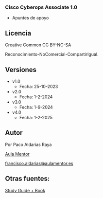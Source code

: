 
### Cisco Cyberops Associate 1.0

- Apuntes de apoyo

## Licencia 

Creative Common CC BY-NC-SA 

Reconocimiento-NoComercial-CompartirIgual.

## Versiones

- v1.0
    * Fecha: 25-10-2023
- v2.0
    * Fecha: 1-2-2024 
- v3.0
    * Fecha: 1-9-2024 
- v4.0
    * Fecha: 1-2-2025     

## Autor

Por Paco Aldarias Raya

[Aula Mentor](http://aulamentor.es)

francisco.aldarias@aulamentor.es

## Otras fuentes:

[Study Guide + Book](https://github.com/gothburz/200-201-CBROPS-Cisco-Certified-CyberOps-Associate-Study-Guide)
